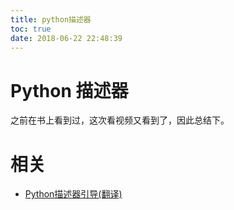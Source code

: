 ```yaml
---
title: python描述器
toc: true
date: 2018-06-22 22:48:39
---
```


# Python 描述器

之前在书上看到过，这次看视频又看到了，因此总结下。



# 相关

- [Python描述器引导(翻译)](https://pyzh.readthedocs.io/en/latest/Descriptor-HOW-TO-Guide.html)

